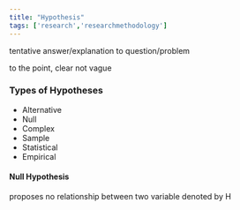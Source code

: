 ```yaml
---
title: "Hypothesis"
tags: ['research','researchmethodology']
---
```


tentative answer/explanation to question/problem

to the point, clear
not vague


### Types of Hypotheses
- Alternative
- Null
- Complex
- Sample
- Statistical
- Empirical

#### Null Hypothesis
proposes no relationship between two variable
denoted by H
